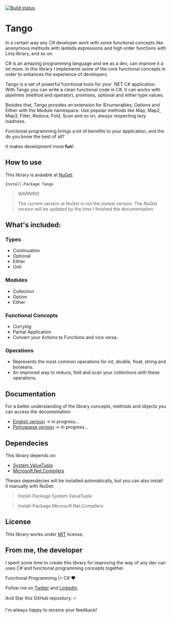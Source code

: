 [![Build status](https://ci.appveyor.com/api/projects/status/y516sjww553xnq63?svg=true)](https://ci.appveyor.com/project/gabrielschade/tango)


# Tango

In a certain way any C# developer work with some functional concepts like anonymous methods with lambda expressions and high order functions with Linq library, and so on.

C# is an amazing programming language and we as a dev, can improve it a lot more. In this library I implements some of the core functional concepts in order to enhances the experience of developers.

Tango is a set of powerful functional tools for your .NET C# application. With Tango you can write a clean functional code in C#. It can works with pipelines (method and operator), promises, optional and either type values.

Besides that, Tango provides an extension for IEnumerables, Options and Either with the Module namespace. Use popular methods like Map, Map2, Map3, Filter, Reduce, Fold, Scan and so on, always respecting lazy loadness.

Functional programming brings a lot of benefits to your application, and the do you know the best of all? 

It makes development more **fun**!

## How to use
This library is avaiable at [NuGet](https://www.nuget.org/packages/Tango/).

```
Install-Package Tango
```

> *WARNING*
>
> The current version at NuGet is not the lastest version.
> The NuGet version will be updated by the time I finished the documentation.
>

## What's included:

### Types
  - Continuation
  - Optional
  - Either
  - Unit
  
### Modules
  - Collection
  - Option
  - Either

### Functional Concepts
  - Currying
  - Partial Application
  - Convert your Actions to Functions and vice versa.

### Operations
  - Represents the most common operations for int, double, float, string and booleans.
  - An improved way to reduce, fold and scan your collections with these operations.

## Documentation
For a better understanding of the library concepts, methods and objects you can access the documentation:
  - [English version](https://gabrielschade.gitbooks.io/tango-br/content/) -> in progress...
  - [Portuguese version](https://gabrielschade.gitbooks.io/tango/content/) -> in progress...

## Dependecies
This library depends on:
  - [System.ValueTuple](https://www.nuget.org/packages/System.ValueTuple/#)
  - [Microsoft.Net.Compilers](https://www.nuget.org/packages/Microsoft.Net.Compilers/)

Theses dependecies will be installed automatically, but you can also install it manually with NuGet:

> Install-Package System.ValueTuple

> Install-Package Microsoft.Net.Compilers


## License
This library works under [MIT](LICENSE.txt) license.


## From me, the developer

I spent some time to create this library for improving the way of any dev can uses C# and functional programming concepts together.

Functional Programming |> C# :heart:

Follow me on [Twitter](http://www.twitter.com/gabrielschade) and [LinkedIn](https://www.linkedin.com/in/gabrielschade/).

And Star this GitHub repository. :star:

I'm always happy to receive your feedback!
